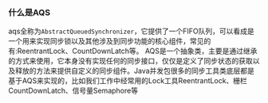 ### 什么是AQS

aqs全称为`AbstractQueuedSynchronizer`，它提供了一个FIFO队列，可以看成是一个用来实现同步锁以及其他涉及到同步功能的核心组件，常见的有:ReentrantLock、CountDownLatch等。
AQS是一个抽象类，主要是通过继承的方式来使用，它本身没有实现任何的同步接口，仅仅是定义了同步状态的获取以及释放的方法来提供自定义的同步组件。Java并发包很多的同步工具类底层都是基于AQS来实现的，比如我们工作中经常用的Lock工具ReentrantLock、栅栏CountDownLatch、信号量Semaphore等

